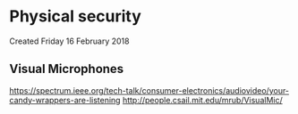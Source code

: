 # Physical security
Created Friday 16 February 2018

Visual Microphones
------------------

<https://spectrum.ieee.org/tech-talk/consumer-electronics/audiovideo/your-candy-wrappers-are-listening>
<http://people.csail.mit.edu/mrub/VisualMic/>

